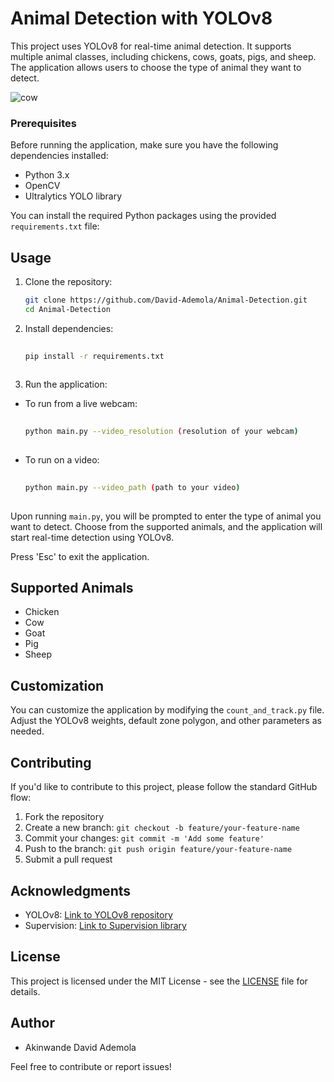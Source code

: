 # Animal Detection with YOLOv8

This project uses YOLOv8 for real-time animal detection. It supports multiple animal classes, including chickens, cows, goats, pigs, and sheep. The application allows users to choose the type of animal they want to detect.

![cow](https://github.com/David-Ademola/Animal-Detection/detections/cow.jpg)

### Prerequisites

Before running the application, make sure you have the following dependencies installed:

- Python 3.x
- OpenCV
- Ultralytics YOLO library

You can install the required Python packages using the provided `requirements.txt` file:

## Usage

1. Clone the repository:

    ```bash
    git clone https://github.com/David-Ademola/Animal-Detection.git
    cd Animal-Detection
    ```

2. Install dependencies:

    ```bash
    ⠀
    pip install -r requirements.txt
    ⠀
    ```

3. Run the application:

- To run from a live webcam:
    ```bash
    ⠀
    python main.py --video_resolution (resolution of your webcam)
    ⠀
    ```
- To run on a video:
  ```bash
  ⠀
  python main.py --video_path (path to your video)
  ⠀
  ```

Upon running `main.py`, you will be prompted to enter the type of animal you want to detect. Choose from the supported animals, and the application will start real-time detection using YOLOv8.

Press 'Esc' to exit the application.

## Supported Animals

- Chicken
- Cow
- Goat
- Pig
- Sheep

## Customization

You can customize the application by modifying the `count_and_track.py` file. Adjust the YOLOv8 weights, default zone polygon, and other parameters as needed.

## Contributing

If you'd like to contribute to this project, please follow the standard GitHub flow:

1. Fork the repository
2. Create a new branch: `git checkout -b feature/your-feature-name`
3. Commit your changes: `git commit -m 'Add some feature'`
4. Push to the branch: `git push origin feature/your-feature-name`
5. Submit a pull request

## Acknowledgments

- YOLOv8: [Link to YOLOv8 repository](https://github.com/ultralytics/yolov8)
- Supervision: [Link to Supervision library](https://github.com/roboflow/supervision)

## License

This project is licensed under the MIT License - see the [LICENSE](LICENSE) file for details.

## Author

- Akinwande David Ademola

Feel free to contribute or report issues!
